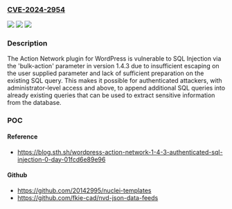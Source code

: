 ### [CVE-2024-2954](https://cve.mitre.org/cgi-bin/cvename.cgi?name=CVE-2024-2954)
![](https://img.shields.io/static/v1?label=Product&message=Action%20Network&color=blue)
![](https://img.shields.io/static/v1?label=Version&message=%3D%201.4.3%20&color=brighgreen)
![](https://img.shields.io/static/v1?label=Vulnerability&message=CWE-89%20Improper%20Neutralization%20of%20Special%20Elements%20used%20in%20an%20SQL%20Command%20('SQL%20Injection')&color=brighgreen)

### Description

The Action Network plugin for WordPress is vulnerable to SQL Injection via the 'bulk-action' parameter in version 1.4.3 due to insufficient escaping on the user supplied parameter and lack of sufficient preparation on the existing SQL query.  This makes it possible for authenticated attackers, with administrator-level access and above, to append additional SQL queries into already existing queries that can be used to extract sensitive information from the database.

### POC

#### Reference
- https://blog.sth.sh/wordpress-action-network-1-4-3-authenticated-sql-injection-0-day-01fcd6e89e96

#### Github
- https://github.com/20142995/nuclei-templates
- https://github.com/fkie-cad/nvd-json-data-feeds

